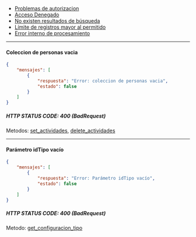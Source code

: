 * [Problemas de autorizacion](https://github.com/bebeto-fidelitytools/FidelitytoolsWS/blob/master/docs/bad_request_autorizacion.md)
* [Acceso Denegado](https://github.com/bebeto-fidelitytools/FidelitytoolsWS/blob/master/docs/bad_request_general.md#acceso-denegado)
* [No existen resultados de búsqueda](https://github.com/bebeto-fidelitytools/FidelitytoolsWS/blob/master/docs/bad_request_general.md#no-existen-resultados-de-b%C3%BAsqueda)
* [Límite de registros mayor al permitido](https://github.com/bebeto-fidelitytools/FidelitytoolsWS/blob/master/docs/bad_request_general.md#l%C3%ADmite-de-registros-mayor-al-permitido)
* [Error interno de procesamiento](https://github.com/bebeto-fidelitytools/FidelitytoolsWS/blob/master/docs/bad_request_general.md#error-interno-de-procesamiento)

___
#### Coleccion de personas vacia
```json
{
    "mensajes": [
        {
            "respuesta": "Error: coleccion de personas vacia",
            "estado": false
        }
    ]
}
```
##### HTTP STATUS CODE: 400 (BadRequest)
Metodos: [set_actividades](https://github.com/bebeto-fidelitytools/FidelitytoolsWS/blob/master/docs/actividades/set.md), [delete_actividades](https://github.com/bebeto-fidelitytools/FidelitytoolsWS/blob/master/docs/actividades/delete.md) 
___
#### Parámetro idTipo vacío
```json
{
    "mensajes": [
        {
            "respuesta": "Error: Parámetro idTipo vacío",
            "estado": false
        }
    ]
}
```
##### HTTP STATUS CODE: 400 (BadRequest)
Metodo: [get_configuracion_tipo](https://github.com/bebeto-fidelitytools/FidelitytoolsWS/blob/master/docs/actividades/get_configuracion_tipo.md) 
